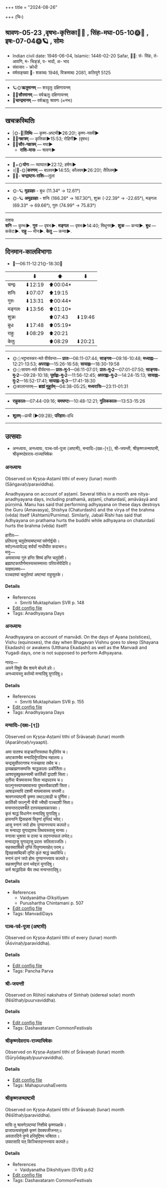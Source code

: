 +++
title = "2024-08-26"

+++
(चि॰)
## श्रावणः-05-23  ,वृषभः-कृत्तिका🌛🌌  ,  सिंहः-मघा-05-10🌞🌌  ,  इषः-07-04🌞🪐  , सोमः
- Indian civil date: 1946-06-04, Islamic: 1446-02-20 Ṣafar, 🌌🌞: सं- सिंहः, तं- आवणि, म- चिङ्ङं, प- भादों, अ- भाद
- संवत्सरः - क्रोधी
- वर्षसङ्ख्या 🌛- शकाब्दः 1946, विक्रमाब्दः 2081, कलियुगे 5125
___________________
- 🪐🌞**ऋतुमानम्** — शरदृतुः दक्षिणायनम्
- 🌌🌞**सौरमानम्** — वर्षऋतुः दक्षिणायनम्
- 🌛**चान्द्रमानम्** — वर्षऋतुः श्रावणः (≈नभः)
___________________


## खचक्रस्थितिः
- |🌞-🌛|**तिथिः** — कृष्ण-अष्टमी►26:20!; कृष्ण-नवमी►  
- 🌌🌛**नक्षत्रम्** — कृत्तिका►15:53; रोहिणी► (वृषभः)  
- 🌌🌞**सौर-नक्षत्रम्** — मघा►  
  - **राशि-मासः** — श्रावणः► 
___________________
- 🌛+🌞**योगः** — व्याघातः►22:12; हर्षणः►  
- २|🌛-🌞|**करणम्** — बालवम्►14:55; कौलवम्►26:20!; तैतिलम्►  
- 🌌🌛- **चन्द्राष्टम-राशिः**—तुला  
___________________
- 🌞-🪐 **मूढग्रहाः** - बुधः (11.34° → 12.61°)
- 🌞-🪐 **अमूढग्रहाः** - शनिः (166.26° → 167.30°), शुक्रः (-22.39° → -22.65°), मङ्गलः (69.33° → 69.66°), गुरुः (74.99° → 75.83°)
___________________
राशयः  
**शनि** — कुम्भः►. **गुरु** — वृषभः►. **मङ्गल** — वृषभः►14:40; मिथुनम्►. **शुक्र** — कन्या►. **बुध** — कर्कटः►. **राहु** — मीनः►. **केतु** — कन्या►. 
___________________


## दिनमान-कालविभागाः
- 🌅—06:11-12:21🌞-18:30🌇  

|      |⬇     |⬆     |⬇     |
|------|-----|-----|------|
|चन्द्रः|⬇12:19 |⬆00:04*|     |
|शनिः   |⬇07:07 |⬆19:15 |     |
|गुरुः  |⬇13:31 |⬆00:44*|     |
|मङ्गलः |⬇13:56 |⬆01:10*|     |
|शुक्रः |     |⬆07:43 |⬇19:46 |
|बुधः   |⬇17:48 |⬆05:19*|     |
|राहुः  |⬇08:29 |⬆20:21 |     |
|केतुः  |     |⬆08:29 |⬇20:21 |
___________________
- 🌞⚝भट्टभास्कर-मते वीर्यवन्तः— **प्रातः**—06:11-07:44; **साङ्गवः**—09:16-10:48; **मध्याह्नः**—12:21-13:53; **अपराह्णः**—15:26-16:58; **सायाह्नः**—18:30-19:58  
- 🌞⚝सायण-मते वीर्यवन्तः— **प्रातः-मु॰1**—06:11-07:01; **प्रातः-मु॰2**—07:01-07:50; **साङ्गवः-मु॰2**—09:28-10:18; **पूर्वाह्णः-मु॰2**—11:56-12:45; **अपराह्णः-मु॰2**—14:24-15:13; **सायाह्नः-मु॰2**—16:52-17:41; **सायाह्नः-मु॰3**—17:41-18:30  
- 🌞कालान्तरम्— **ब्राह्मं मुहूर्तम्**—04:38-05:25; **मध्यरात्रिः**—23:11-01:31  
___________________
- **राहुकालः**—07:44-09:16; **यमघण्टः**—10:48-12:21; **गुलिककालः**—13:53-15:26  
___________________
- **शूलम्**—प्राची (►09:28); **परिहारः**–दधि  
___________________

## उत्सवाः
- अनध्यायः, अनध्यायः, पञ्च-पर्व-पूजा (अष्टमी), मन्वादिः-(दक्षः-[९]), श्री-जयन्ती, श्रीकृष्णजन्माष्टमी, श्रीकृष्णदेवराय-राज्याभिषेकः
### अनध्यायः

Observed on Kr̥ṣṇa-Aṣṭamī tithi of every (lunar) month (Sāṅgavaḥ/paraviddha). 

Anadhyayana on account of aṣṭamī. Several tithis in a month are nitya-anadhyayana days, including prathamā, aṣṭamī, chaturdaśī, amāvāsyā and pūrṇimā. Manu has said that performing adhyayana on these days destroys the Guru (Amavasya), Shishya (Chaturdashi) and the vīrya of the brahma (vēda) itself (Ashtami/Purnima). Similarly, Jabali Rishi has said that Adhyayana on prathama hurts the buddhi while adhyayana on chaturdaśī hurts the brahma (vēda) itself!

हारीतः—  
प्रतिपत्सु चतुर्दश्यामष्टम्यां पर्वणोर्द्वयोः।  
श्वोऽनध्यायेऽद्य शर्वर्यां नाधीयीत कदाचन॥  
मनुः—  
अमावास्या गुरुं हन्ति शिष्यं हन्ति चतुर्दशी।  
ब्रह्माष्टकापौर्णमास्यस्तस्मात्ताः परिवर्जयेदिति॥  
याज्ञवल्क्यः—  
पञ्चदश्यां चतुर्दश्यां अष्टम्यां राहुसूतके।



#### Details
- References
  - Smriti Muktaphalam SVR p.  148
- [Edit config file](https://github.com/jyotisham/adyatithi/blob/master/time_focus/adhyayana/lunar_month/tithi/00/23/anadhyAyaH~23.toml)
- Tags: Anadhyayana Days


### अनध्यायः



Anadhyayana on account of manvādi. On the days of Ayana (solstices), Vishu (equinoxes), the day when Bhagavan Vishnu goes to sleep (Shayana Ekadashi) or awakens (Utthana Ekadashi) as well as the Manvadi and Yugadi days, one is not supposed to perform Adhyayana.

नारदः—  
अयने विषुवे चैव शयने बोधने हरेः।  
अनध्यायस्तु कर्तव्यो मन्वादिषु युगादिषु॥



#### Details
- References
  - Smriti Muktaphalam SVR p.  155
- [Edit config file](https://github.com/jyotisham/adyatithi/blob/master/time_focus/adhyayana/relative_event/manvAdiH~%28dakSaH~%5B9%5D%29/offset__00/anadhyAyaH~manvAdi~9.toml)
- Tags: Anadhyayana Days


### मन्वादिः-(दक्षः-[९])

Observed on Kr̥ṣṇa-Aṣṭamī tithi of Śrāvaṇaḥ (lunar) month (Aparāhṇaḥ/vyaapti). 

अमा पातश्च सङ्क्रान्तिस्तथा वैधृतिरेव च।  
अष्टकाश्चैव मन्वादिर्युगादिश्च महालयः॥  
चन्द्रसूर्योपरागश्च गजच्छाया तथैव च।  
द्रव्यब्राह्मणसम्पत्तिः श्राद्धकालाः प्रकीर्तिताः॥  
आश्वयुक्छुक्लनवमी कार्तिकी द्वादशी सिता।  
तृतीया चैत्रमासस्य सिता भाद्रपदस्य च॥  
फाल्गुनस्याप्यमावास्या पुष्यस्यैकादशी सिता।  
आषाढस्यापि दशमी माघमासस्य सप्तमी॥  
श्रावणस्याष्टमी कृष्णा तथाऽऽषाढी च पूर्णिमा।  
कार्तिकी फाल्गुनी चैत्री ज्यैष्ठी पञ्चदशी सिता॥  
मन्वन्तरादयश्चैते दत्तस्याक्षयकारकाः।  
कृतं श्राद्धं विधानेन मन्वादिषु युगादिषु॥  
हायनानि द्विसाहस्रं पितॄणां तृप्तिदं भवेत्।  
आसु स्नानं जपो होमः पुण्यानन्त्याय कल्पते॥  
या मन्वाद्या युगाद्याश्च तिथयस्तासु मानवः।  
स्नात्वा भुक्त्वा च दत्त्वा च तदनन्तफलं लभेत्॥  
मन्वाद्यासु युगाद्यासु प्रदत्तः सलिलाञ्जलिः।  
सहस्रवार्षिकी तृप्तिं पितॄणामावहेत् पराम्॥  
द्विसहस्राब्दिकी तृप्तिं कृतं श्राद्धं यथाविधि।  
स्नानं दानं जपो होमः पुण्यानन्त्याय कल्पते॥  
सहस्रगुणितं दानं भवेद्दत्तं युगादिषु।  
कर्म श्राद्धादिकं चैव तथा मन्वन्तरादिषु॥



#### Details
- References
  - Vaidyanātha-Dīkṣitīyam
  - Purushartha Chintamani p. 507
- [Edit config file](https://github.com/jyotisham/adyatithi/blob/master/time_focus/manvAdiH/lunar_month/tithi/05/23/manvAdiH~%28dakSaH~%5B9%5D%29.toml)
- Tags: ManvadiDays


### पञ्च-पर्व-पूजा (अष्टमी)

Observed on Kr̥ṣṇa-Aṣṭamī tithi of every (lunar) month (Āśvinaḥ/paraviddha). 



#### Details
- [Edit config file](https://github.com/jyotisham/adyatithi/blob/master/devatA/devIparva/lunar_month/tithi/00/23/pancha-parva-3.toml)
- Tags: Pancha Parva


### श्री-जयन्ती

Observed on Rōhiṇī nakshatra of Siṁhaḥ (sidereal solar) month (Niśīthaḥ/puurvaviddha). 



#### Details
- [Edit config file](https://github.com/jyotisham/adyatithi/blob/master/devatA/vaiShNava/sidereal_solar_month/nakshatra/05/04/zrI-jayantI.toml)
- Tags: Dashavataram CommonFestivals


### श्रीकृष्णदेवराय-राज्याभिषेकः

Observed on Kr̥ṣṇa-Aṣṭamī tithi of Śrāvaṇaḥ (lunar) month (Sūryōdayaḥ/puurvaviddha). 



#### Details
- [Edit config file](https://github.com/jyotisham/adyatithi/blob/master/mahApuruSha/xatra/lunar_month/tithi/05/23/zrIkRSNadEvarAya-rAjyAbhiSEkaH.toml)
- Tags: MahapurushaEvents


### श्रीकृष्णजन्माष्टमी

Observed on Kr̥ṣṇa-Aṣṭamī tithi of Śrāvaṇaḥ (lunar) month (Niśīthaḥ/paraviddha). 

मासि तु श्रावणेऽष्टम्यां निशीथे कृष्णपक्षके।  
प्राजापत्यसंयुक्ते कृष्णं देवक्यजीजनत्॥  
अवतारदिने पुण्ये हरिमुद्दिश्य भक्तितः।  
उपवासादि यत् किञ्चित्तदानन्त्याय कल्पते॥



#### Details
- References
  - Vaidyanatha Dikshitiyam (SVR) p.62
- [Edit config file](https://github.com/jyotisham/adyatithi/blob/master/devatA/vaiShNava/lunar_month/tithi/05/23/zrIkRSNajanmASTamI.toml)
- Tags: Dashavataram CommonFestivals



